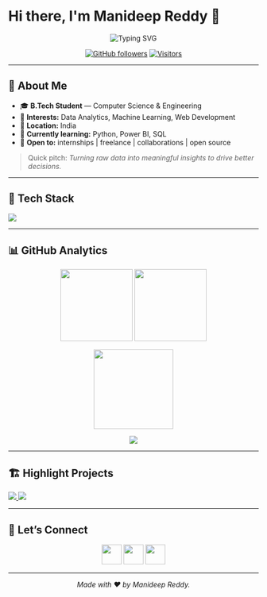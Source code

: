 # Hi there, I'm **Manideep Reddy** 👋

<p align="center">
  <img src="https://readme-typing-svg.herokuapp.com?size=28&duration=2500&pause=800&multiline=true&width=700&height=80&lines=Hi%2C+I'm+Manideep+%F0%9F%91%8B;Aspiring+Data+Analyst+%7C+Problem+Solver" alt="Typing SVG"/>
</p>

<p align="center">
  <a href="https://github.com/manideepreddy8956"><img alt="GitHub followers" src="https://img.shields.io/github/followers/manideepreddy8956?label=Follow&style=for-the-badge"></a>
  <a href="https://visitor-badge.laobi.icu/badge?page_id=manideepreddy8956.manideepreddy8956"><img alt="Visitors" src="https://visitor-badge.laobi.icu/badge?page_id=manideepreddy8956.manideepreddy8956&style=for-the-badge"></a>
</p>

---

## 🚀 About Me
- 🎓 **B.Tech Student** — Computer Science & Engineering  
- 💼 **Interests:** Data Analytics, Machine Learning, Web Development  
- 📍 **Location:** India  
- 🌱 **Currently learning:** Python, Power BI, SQL  
- 🤝 **Open to:** internships | freelance | collaborations | open source  

> Quick pitch: *Turning raw data into meaningful insights to drive better decisions.*

---

## 🧰 Tech Stack
<p>
  <img src="https://skillicons.dev/icons?i=python,sklearn,pandas,numpy,matplotlib,postgres,mysql,sqlite,git,github,linux,html,css,js,react,bootstrap,figma&perline=12"/>
</p>

---

## 📊 GitHub Analytics
<p align="center">
  <img src="https://github-readme-stats.vercel.app/api?username=manideepreddy8956&show_icons=true&hide_border=true" height="145" />
  <img src="https://github-readme-streak-stats.herokuapp.com/?user=manideepreddy8956&hide_border=true" height="145" />
</p>

<p align="center">
  <img src="https://github-readme-stats.vercel.app/api/top-langs/?username=manideepreddy8956&layout=compact&hide_border=true" height="160" />
</p>

<p align="center">
  <img src="https://github-profile-trophy.vercel.app/?username=manideepreddy8956&theme=flat&no-frame=true&margin-w=6&row=1" />
</p>

---

## 🏗️ Highlight Projects
<a href="https://github.com/manideepreddy8956/sample-project1">
  <img src="https://github-readme-stats.vercel.app/api/pin/?username=manideepreddy8956&repo=sample-project1&hide_border=true" />
</a>
<a href="https://github.com/manideepreddy8956/sample-project2">
  <img src="https://github-readme-stats.vercel.app/api/pin/?username=manideepreddy8956&repo=sample-project2&hide_border=true" />
</a>

---

## 🤝 Let’s Connect
<p align="center">
  <a href="mailto:manideep0611@gmail.com.com"><img src="https://skillicons.dev/icons?i=gmail" height="40"/></a>
  <a href="https://www.linkedin.com/in/bommana-manideep-reddy-a51927279 "><img src="https://skillicons.dev/icons?i=linkedin" height="40"/></a>
  <a href="https://github.com/manideepreddy8956"><img src="https://skillicons.dev/icons?i=github" height="40"/></a>
</p>

---
<p align="center">
  <i>Made with ❤️ by Manideep Reddy.</i>
</p>
